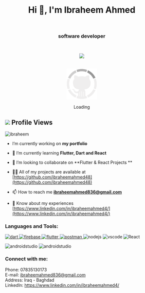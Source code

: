 <h1 align="center">Hi 👋, I'm Ibraheem Ahmed</h1>
<br>
<h3 align="center">software developer</h3>
<br>

<p align="center"> <img src="https://readme-typing-svg.herokuapp.com?lines=Welcome+to+my+GitHub+Profile" /> </p>
<br>
<div align=center>
        <img src="https://raw.githubusercontent.com/AhmedFathyDev/AhmedFathyDev/main/GitHub.gif" alt="GitHub Octocat Logo" height="100">
        <p>Loading</p>
    </div>
    
## <img src="https://media.giphy.com/media/ObNTw8Uzwy6KQ/giphy.gif" width="60px"> Profile Views  



<p align="left"> <img src="https://komarev.com/ghpvc/?username=abdelrahmanyoussry&label=Profile%20views&color=0e75b6&style=flat" alt="ibraheem" /> </p>


- I’m currently working on **my portfolio**

- 🌱 I’m currently learning **Flutter, Dart and React**

- 👯 I’m looking to collaborate on **Flutter & React Projects **

- 👨‍💻 All of my projects are available at [https://github.com/ibraheemahmed48](https://github.com/ibraheemahmed48)

- 📫 How to reach me **ibraheemahmed836@gmail.com**

- 📄 Know about my experiences [https://www.linkedin.com/in/ibraheemahmed4/](https://www.linkedin.com/in/ibraheemahmed4/)


<h3 align="left">Languages and Tools:</h3>
<p align="left"> <a href="https://developer.android.com" target="_blank" rel="noreferrer"> 

<img src="https://www.vectorlogo.zone/logos/dartlang/dartlang-icon.svg" alt="dart" width="40" height="40"/> </a> <a href="https://firebase.google.com/" target="_blank" rel="noreferrer"> 
<img src="https://www.vectorlogo.zone/logos/firebase/firebase-icon.svg" alt="firebase" width="40" height="40"/> </a> <a href="https://flutter.dev" target="_blank" rel="noreferrer"> 
<img src="https://www.vectorlogo.zone/logos/flutterio/flutterio-icon.svg" alt="flutter" width="40" height="40"/> </a> <a href="https://www.java.com" target="_blank" rel="noreferrer"> 
<img src="https://www.vectorlogo.zone/logos/getpostman/getpostman-icon.svg" alt="postman" width="40" height="40"/> </a> 
<img src="https://www.svgrepo.com/show/354119/nodejs-icon.svg" alt="nodejs" width="40" height="40"/> </a> 
<img src="https://upload.wikimedia.org/wikipedia/commons/thumb/9/9a/Visual_Studio_Code_1.35_icon.svg/2048px-Visual_Studio_Code_1.35_icon.svg.png" alt="vscode" width="40" height="40"/> </a> 
<img src="https://cdn.freebiesupply.com/logos/large/2x/react-1-logo-png-transparent.png" alt="React" width="40" height="40"/> </a> 

<img src="https://icons.veryicon.com/png/o/file-type/exquisite-multicolor-icon/androidstudio.png" alt="androidstudio" width="40" height="40"/> </a> 
<img src="https://www.svgviewer.dev/static-svgs/34566/mongodb.svg" alt="androidstudio" width="40" height="40"/> </a> 
</p>


<h3 align="left">Connect with me:</h3>
<p align="left">
  Phone: 07835130173<br/>
  E-mail: <a href="mailto:ibraheemahmed836@gmail.com">ibraheemahmed836@gmail.com</a><br/>
  Address: Iraq - Baghdad<br />
  LinkedIn: <a href="https://www.linkedin.com/in/ibraheemahmed4/" target="blank">https://www.linkedin.com/in/ibraheemahmed4/</a>
</p>



